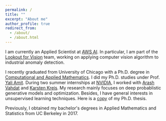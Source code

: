 ```yaml
---
permalink: /
title: ""
excerpt: "About me"
author_profile: true
redirect_from: 
  - /about/
  - /about.html
---
```

I am currently an Applied Scientist at [AWS AI](https://aws.amazon.com/ai/). In particular, I am part of the [Lookout for Vision](https://aws.amazon.com/lookout-for-vision/) team, working on applying computer vision algorithm to industrial anomaly detection.

I recently graduated from University of Chicago with a Ph.D. degree in [Computational and Applied Mathematics](https://cam.uchicago.edu). I did my Ph.D. studies under Prof. [Yali Amit](https://galton.uchicago.edu/~amit/). During two summer internships at [NVIDIA](https://www.nvidia.com/en-us/research/), I worked with [Arash Vahdat](http://latentspace.cc/arash_vahdat/) and [Karsten Kreis](https://karstenkreis.github.io/). My research mainly focuses on deep probablistic generative models and optimization. Besides, I have general interests in unsupervised learning techniques. Here is a [copy](https://xavierxiao.github.io/files/thesis_final-compressed.pdf) of my Ph.D. thesis. <br>

Previously, I obtained my bachelor's degrees in Applied Mathematics and Statistics from UC Berkeley in 2017. <br>



